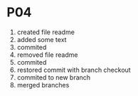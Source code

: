 # P04

1. created file readme
1. added some text
1. commited 
1. removed file readme
1. commited
1. restored commit with branch checkout
1. commited to new branch
1. merged branches
